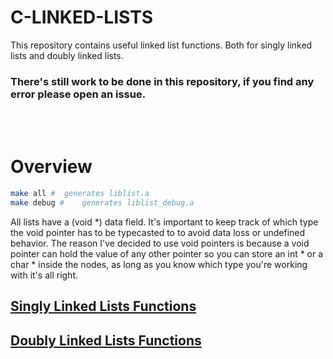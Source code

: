 # C-LINKED-LISTS
This repository contains useful linked list functions. Both for singly linked lists and doubly linked lists.

### There's still work to be done in this repository, if you find any error please open an issue.
<br><br>

# Overview

```bash
make all #	generates liblist.a
make debug #	generates liblist_debug.a
```

All lists have a (void *) data field. It's important to keep track of which type the void pointer has to be typecasted to to avoid data loss or undefined behavior. The reason I've decided to use void pointers is because a void pointer can hold the value of any other pointer so you can store an int * or a char * inside the nodes, as long as you know which type you're working with it's all right.

## [Singly Linked Lists Functions](lists\_1/t\_list.md)
## [Doubly Linked Lists Functions](lists\_2/t\_list2.md)

<br>

